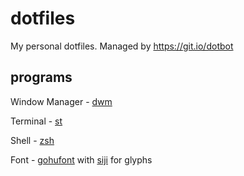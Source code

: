 # dotfiles
My personal dotfiles. Managed by https://git.io/dotbot
## programs
Window Manager - [dwm](https://github.com/jstnas/dwm)

Terminal - [st](https://github.com/jstnas/st)

Shell - [zsh](http://www.zsh.org/)

Font - [gohufont](https://font.gohu.org/)
with [siji](https://github.com/stark/siji) for glyphs
